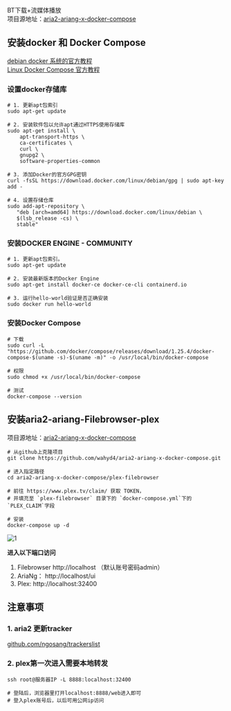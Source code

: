 BT下载+流媒体播放  
项目源地址：[aria2-ariang-x-docker-compose](https://github.com/wahyd4/aria2-ariang-x-docker-compose)

## 安装docker 和 Docker Compose
[debian docker 系统的官方教程](https://docs.docker.com/install/linux/docker-ce/debian/)  
[Linux Docker Compose 官方教程](https://docs.docker.com/compose/install/#install-compose)

### 设置docker存储库
```
# 1. 更新apt包索引
sudo apt-get update

# 2. 安装软件包以允许apt通过HTTPS使用存储库
sudo apt-get install \
    apt-transport-https \
    ca-certificates \
    curl \
    gnupg2 \
    software-properties-common
    
# 3. 添加Docker的官方GPG密钥
curl -fsSL https://download.docker.com/linux/debian/gpg | sudo apt-key add -

# 4. 设置存储仓库
sudo add-apt-repository \
   "deb [arch=amd64] https://download.docker.com/linux/debian \
   $(lsb_release -cs) \
   stable"
```
### 安装DOCKER ENGINE - COMMUNITY

```
# 1. 更新apt包索引。
sudo apt-get update

# 2. 安装最新版本的Docker Engine
sudo apt-get install docker-ce docker-ce-cli containerd.io

# 3. 运行hello-world验证是否正确安装
sudo docker run hello-world
```
### 安装Docker Compose

```
# 下载
sudo curl -L "https://github.com/docker/compose/releases/download/1.25.4/docker-compose-$(uname -s)-$(uname -m)" -o /usr/local/bin/docker-compose

# 权限
sudo chmod +x /usr/local/bin/docker-compose

# 测试
docker-compose --version
```

## 安装aria2-ariang-Filebrowser-plex
项目源地址：[aria2-ariang-x-docker-compose](https://github.com/wahyd4/aria2-ariang-x-docker-compose)

```
# 从github上克隆项目
git clone https://github.com/wahyd4/aria2-ariang-x-docker-compose.git

# 进入指定路径
cd aria2-ariang-x-docker-compose/plex-filebrowser

# 前往 https://www.plex.tv/claim/ 获取 TOKEN， 
# 并填充至 `plex-filebrowser` 目录下的 `docker-compose.yml`下的 `PLEX_CLAIM`字段

# 安装
docker-compose up -d
```
![1](https://tva4.sinaimg.cn/large/a17dfad9ly1gc5o092ph7j20pj0k174v.jpg)

**进入以下端口访问**
1. Filebrowser http://localhost （默认账号密码admin）
2. AriaNg： http://localhost/ui
3. Plex: http://localhost:32400

## 注意事项

### 1. aria2 更新tracker
[github.com/ngosang/trackerslist](https://github.com/ngosang/trackerslist)

### 2. plex第一次进入需要本地转发

```
ssh root@服务器IP -L 8888:localhost:32400

# 登陆后，浏览器里打开localhost:8888/web进入即可
# 登入plex账号后，以后可用公网ip访问
```
